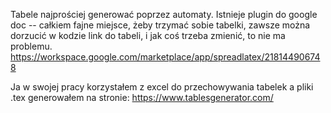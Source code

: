 Tabele najprościej generować poprzez automaty.
Istnieje plugin do google doc -- całkiem fajne miejsce, żeby trzymać sobie tabelki, zawsze można dorzucić w kodzie link do tabeli, i jak coś trzeba zmienić, to nie ma problemu.
https://workspace.google.com/marketplace/app/spreadlatex/218144906748

Ja w swojej pracy korzystałem z excel do przechowywania tabelek a pliki .tex generowałem na stronie: https://www.tablesgenerator.com/